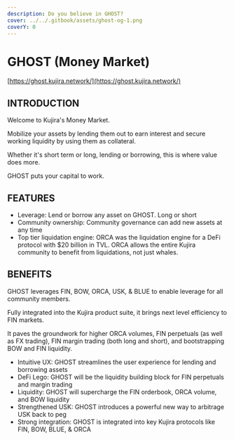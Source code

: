 ```yaml
---
description: Do you believe in GHOST?
cover: ../../.gitbook/assets/ghost-og-1.png
coverY: 0
---
```


# GHOST (Money Market)

[https://ghost.kujira.network/](https://ghost.kujira.network/)

## INTRODUCTION

Welcome to Kujira's Money Market.

Mobilize your assets by lending them out to earn interest and secure working liquidity by using them as collateral.

Whether it's short term or long, lending or borrowing, this is where value does more.

GHOST puts your capital to work.&#x20;

## FEATURES

* Leverage: Lend or borrow any asset on GHOST. Long or short
* Community ownership: Community governance can add new assets at any time
* Top tier liquidation engine: ORCA was the liquidation engine for a DeFi protocol with $20 billion in TVL. ORCA allows the entire Kujira community to benefit from liquidations, not just whales.

## BENEFITS

GHOST leverages FIN, BOW, ORCA, USK, & BLUE to enable leverage for all community members.&#x20;

Fully integrated into the Kujira product suite, it brings next level efficiency to FIN markets.&#x20;

It paves the groundwork for higher ORCA volumes, FIN perpetuals (as well as FX trading), FIN margin trading (both long and short), and bootstrapping BOW and FIN liquidity.

* Intuitive UX: GHOST streamlines the user experience for lending and borrowing assets
* DeFi Lego: GHOST will be the liquidity building block for FIN perpetuals and margin trading
* Liquidity: GHOST will supercharge the FIN orderbook, ORCA volume, and BOW liquidity
* Strengthened USK: GHOST introduces a powerful new way to arbitrage USK back to peg
* Strong integration: GHOST is integrated into key Kujira protocols like FIN, BOW, BLUE, & ORCA
